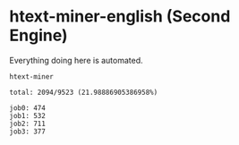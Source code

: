 # htext-miner-english (Second Engine)

Everything doing here is automated.

```
htext-miner

total: 2094/9523 (21.98886905386958%)

job0: 474
job1: 532
job2: 711
job3: 377
```